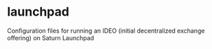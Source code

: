# launchpad
Configuration files for running an IDEO (initial decentralized exchange offering) on Saturn Launchpad
